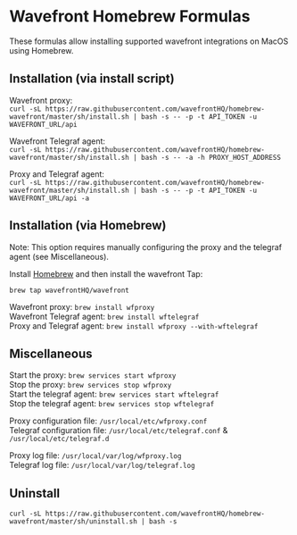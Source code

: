 # Wavefront Homebrew Formulas

These formulas allow installing supported wavefront integrations on MacOS using Homebrew.

## Installation (via install script)

Wavefront proxy:  
```curl -sL https://raw.githubusercontent.com/wavefrontHQ/homebrew-wavefront/master/sh/install.sh | bash -s -- -p -t API_TOKEN -u WAVEFRONT_URL/api```

Wavefront Telegraf agent:  
```curl -sL https://raw.githubusercontent.com/wavefrontHQ/homebrew-wavefront/master/sh/install.sh | bash -s -- -a -h PROXY_HOST_ADDRESS```

Proxy and Telegraf agent:  
```curl -sL https://raw.githubusercontent.com/wavefrontHQ/homebrew-wavefront/master/sh/install.sh | bash -s -- -p -t API_TOKEN -u WAVEFRONT_URL/api -a```


## Installation (via Homebrew)

Note: This option requires manually configuring the proxy and the telegraf agent (see Miscellaneous).

Install [Homebrew](https://brew.sh/) and then install the wavefront Tap:

```brew tap wavefrontHQ/wavefront```

Wavefront proxy: ```brew install wfproxy```  
Wavefront Telegraf agent: ```brew install wftelegraf```  
Proxy and Telegraf agent: ```brew install wfproxy --with-wftelegraf```


## Miscellaneous
Start the proxy: ```brew services start wfproxy```  
Stop the proxy: ```brew services stop wfproxy```  
Start the telegraf agent: ```brew services start wftelegraf```  
Stop the telegraf agent: ```brew services stop wftelegraf```  

Proxy configuration file: ```/usr/local/etc/wfproxy.conf```  
Telegraf configuration file: ```/usr/local/etc/telegraf.conf``` & ```/usr/local/etc/telegraf.d```

Proxy log file: ```/usr/local/var/log/wfproxy.log ```   
Telegraf log file: ```/usr/local/var/log/telegraf.log```

## Uninstall
```curl -sL https://raw.githubusercontent.com/wavefrontHQ/homebrew-wavefront/master/sh/uninstall.sh | bash -s```
